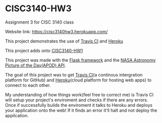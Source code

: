 # CISC3140-HW3
Assignment 3 for CISC 3140 class

Website link: https://cisc3140hw3.herokuapp.com/

This project demonstrates the use of [Travis CI] and [Heroku]

This project adds onto [CISC3140-HW1]

This project was made with the [Flask framework] and the [NASA Astronomy Picture of the Day(APOD) API].

The goal of this project was to get [Travis CI](a continous intergration platform for GitHub) and [Heroku](cloud platform for hosting web apps) to connect to each other.

My understanding of how things work(feel free to correct me) is Travis CI will setup your project's enviroment and checks if there are any errors. Once if successfully builds the enviroment it talks to Heroku and deploys your application onto the web! If it finds an error it'll halt and not deploy the appilcation.

[Flask framework]: https://palletsprojects.com/p/flask/
[NASA Astronomy Picture of the Day(APOD) API]: https://api.nasa.gov/api.html#apod
[Travis CI]: https://travis-ci.org/
[Heroku]: https://www.heroku.com/
[CISC3140-HW1]: https://github.com/PokeLegoCuber/CISC3140-HW1
